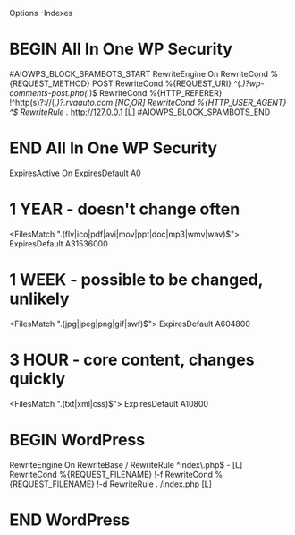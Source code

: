 Options -Indexes 

# BEGIN All In One WP Security
#AIOWPS_BLOCK_SPAMBOTS_START
<IfModule mod_rewrite.c>
RewriteEngine On
RewriteCond %{REQUEST_METHOD} POST
RewriteCond %{REQUEST_URI} ^(.*)?wp-comments-post\.php(.*)$
RewriteCond %{HTTP_REFERER} !^http(s)?://(.*)?\.rvaauto\.com [NC,OR]
RewriteCond %{HTTP_USER_AGENT} ^$
RewriteRule .* http://127.0.0.1 [L]
</IfModule>
#AIOWPS_BLOCK_SPAMBOTS_END
# END All In One WP Security

ExpiresActive On
ExpiresDefault A0

# 1 YEAR - doesn't change often
<FilesMatch "\.(flv|ico|pdf|avi|mov|ppt|doc|mp3|wmv|wav)$">
ExpiresDefault A31536000
</FilesMatch>

# 1 WEEK - possible to be changed, unlikely
<FilesMatch "\.(jpg|jpeg|png|gif|swf)$">
ExpiresDefault A604800
</FilesMatch>

# 3 HOUR - core content, changes quickly
<FilesMatch "\.(txt|xml|css)$">
ExpiresDefault A10800
</FilesMatch>

# BEGIN WordPress
<IfModule mod_rewrite.c>
RewriteEngine On
RewriteBase /
RewriteRule ^index\.php$ - [L]
RewriteCond %{REQUEST_FILENAME} !-f
RewriteCond %{REQUEST_FILENAME} !-d
RewriteRule . /index.php [L]
</IfModule>

# END WordPress
